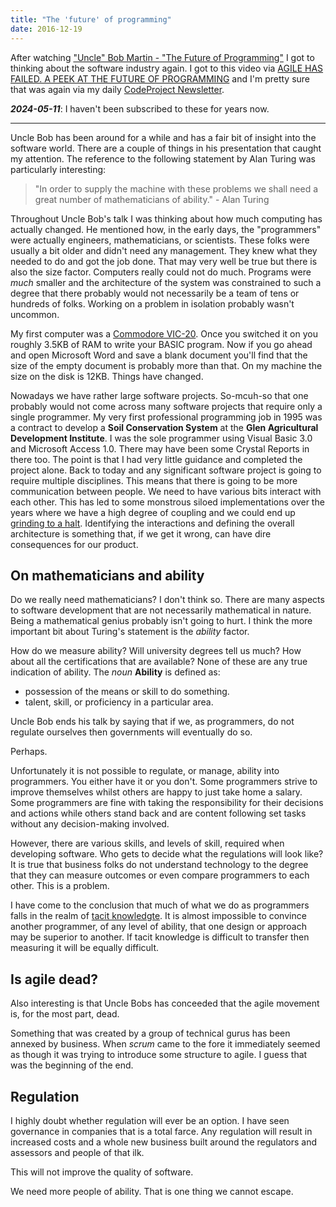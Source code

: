 ```yaml
---
title: "The 'future' of programming"
date: 2016-12-19
---
```


After watching ["Uncle" Bob Martin - "The Future of Programming"](https://www.youtube.com/watch?v=ecIWPzGEbFc) I got to thinking about the software industry again.  I got to this video via [AGILE HAS FAILED. A PEEK AT THE FUTURE OF PROGRAMMING](https://www.codingame.com/blog/agile-failed-peek-future-programming/) and I'm pretty sure that was again via my daily [CodeProject Newsletter](https://www.codeproject.com/Feature/Insider/).  

***2024-05-11***: I haven't been subscribed to these for years now.

---

Uncle Bob has been around for a while  and has a fair bit of insight into the software world.  There are a couple of things in his presentation that caught my attention.  The reference to the following statement by Alan Turing was particularly interesting:

> "In order to supply the machine with these problems we shall need a great number of mathematicians of ability." - Alan Turing

Throughout Uncle Bob's talk I was thinking about how much computing has actually changed.  He mentioned how, in the early days, the "programmers" were actually engineers, mathematicians, or scientists.  These folks were usually a bit older and didn't need any management.  They knew what they needed to do and got the job done.  That may very well be true but there is also the size factor.  Computers really could not do much.  Programs were *much* smaller and the architecture of the system was constrained to such a degree that there probably would not necessarily be a team of tens or hundreds of folks.  Working on a problem in isolation probably wasn't uncommon.

My first computer was a [Commodore VIC-20](https://en.wikipedia.org/wiki/Commodore_VIC-20).  Once you switched it on you roughly 3.5KB of RAM to write your BASIC program.  Now if you go ahead and open Microsoft Word and save a blank document you'll find that the size of the empty document is probably more than that.  On my machine the size on the disk is 12KB.  Things have changed.

Nowadays we have rather large software projects.  So-mcuh-so that one probably would not come across many software projects that require only a single programmer.  My very first professional programming job in 1995 was a contract to develop a **Soil Conservation System** at the **Glen Agricultural Development Institute**.  I was the sole programmer using Visual Basic 3.0 and Microsoft Access 1.0.  There may have been some Crystal Reports in there too.  The point is that I had very little guidance and completed the project alone.  Back to today and any significant software project is going to require multiple disciplines.  This means that there is going to be more communication between people.  We need to have various bits interact with each other.  This has led to some monstrous siloed implementations over the years where we have a high degree of coupling and we could end up [grinding to a halt](http://www.artima.com/weblogs/viewpost.jsp?thread=51769).  Identifying the interactions and defining the overall architecture is something that, if we get it wrong, can have dire consequences for our product.

## On mathematicians and ability

Do we really need mathematicians?  I don't think so.  There are many aspects to software development that are not necessarily mathematical in nature.  Being a mathematical genius probably isn't going to hurt.  I think the more important bit about Turing's statement is the *ability* factor.

How do we measure ability?  Will university degrees tell us much?  How about all the certifications that are available?  None of these are any true indication of ability.  The *noun* **Ability** is defined as:

* possession of the means or skill to do something.
* talent, skill, or proficiency in a particular area.

Uncle Bob ends his talk by saying that if we, as programmers, do not regulate ourselves then governments will eventually do so.  

Perhaps.

Unfortunately it is not possible to regulate, or manage, ability into programmers.  You either have it or you don't.  Some programmers strive to improve themselves whilst others are happy to just take home a salary.  Some programmers are fine with taking the responsibility for their decisions and actions while others stand back and are content following set tasks without any decision-making involved.

However, there are various skills, and levels of skill, required when developing software.  Who gets to decide what the regulations will look like?  It is true that business folks do not understand technology to the degree that they can measure outcomes or even compare programmers to each other.  This is a problem.

I have come to the conclusion that much of what we do as programmers falls in the realm of [tacit knowledgte](https://en.wikipedia.org/wiki/Tacit_knowledge).  It is almost impossible to convince another programmer, of any level of ability, that one design or approach may be superior to another.  If tacit knowledge is difficult to transfer then measuring it will be equally difficult.

## Is agile dead?

Also interesting is that Uncle Bobs has conceeded that the agile movement is, for the most part, dead.

Something that was created by a group of technical gurus has been annexed by business.  When *scrum* came to the fore it immediately seemed as though it was trying to introduce some structure to agile.  I guess that was the beginning of the end.

## Regulation

I highly doubt whether regulation will ever be an option.  I have seen governance in companies that is a total farce.  Any regulation will result in increased costs and a whole new business built around the regulators and assessors and people of that ilk.

This will not improve the quality of software.

We need more people of ability.  That is one thing we cannot escape.

